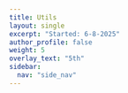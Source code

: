 ```yaml
---
title: Utils
layout: single
excerpt: "Started: 6-8-2025"
author_profile: false
weight: 5
overlay_text: "5th"
sidebar:
  nav: "side_nav"
---
```

